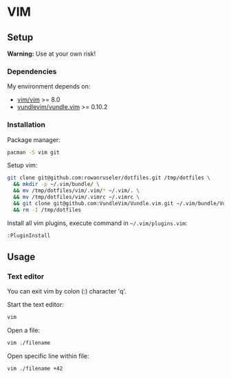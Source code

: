 # VIM

## Setup

**Warning:** Use at your own risk!

### Dependencies

My environment depends on:

* [vim/vim] >= 8.0
* [vundlevim/vundle.vim] >= 0.10.2

### Installation

Package manager:

``` bash
pacman -S vim git
```

Setup vim:

``` bash
git clone git@github.com:rowanruseler/dotfiles.git /tmp/dotfiles \
  && mkdir -p ~/.vim/bundle/ \
  && mv /tmp/dotfiles/vim/.vim/* ~/.vim/. \
  && mv /tmp/dotfiles/vim/.vimrc ~/.vimrc \
  && git clone git@github.com:VundleVim/Vundle.vim.git ~/.vim/bundle/Vundle.vim \
  && rm -I /tmp/dotfiles
```

Install all vim plugins, execute command in `~/.vim/plugins.vim`:

``` bash
:PluginInstall
```

## Usage

### Text editor

You can exit vim by colon (:) character 'q'.

Start the text editor:

``` bash
vim
```

Open a file:

``` bash
vim ./filename
```

Open specific line within file:

``` bash
vim ./filename +42
```

[vim/vim]: https://github.com/vim/vim
[vundlevim/vundle.vim]: https://github.com/VundleVim/Vundle.vim
